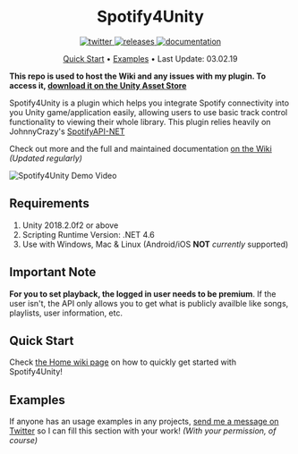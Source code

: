 <h1 align="center">
  <br>
  Spotify4Unity
  </br>
</h1>

<p align="center">
  <a href="https://twitter.com/_JShepherd">
    <img src="https://img.shields.io/badge/twitter-__JShepherd-blue.svg?style=flat-square" alt="twitter"/>
  </a>
   <a href="https://github.com/joshLmao/spotify4Unity/releases">
    <img src="https://img.shields.io/badge/release-v1.2-green.svg?style=flat-square" alt="releases"/>
  </a>
   <a href="https://github.com/joshLmao/spotify4Unity/wiki">
    <img src="https://img.shields.io/badge/documentation-online-brightgreen.svg?style=flat-square" alt="documentation"/>
  </a>
</p>

<p align="center">
  <a href="#quick-start">Quick Start</a> •
  <a href="#examples">Examples</a> •
  Last Update: 03.02.19
</p>

**This repo is used to host the Wiki and any issues with my plugin. To access it, [download it on the Unity Asset Store](https://assetstore.unity.com/packages/tools/integration/spotify4unity-ui-tools-spotify-authorization-129028)**

Spotify4Unity is a plugin which helps you integrate Spotify connectivity into you Unity game/application easily, allowing users to use basic track control functionality to viewing their whole library. This plugin relies heavily on JohnnyCrazy's [SpotifyAPI-NET](https://github.com/JohnnyCrazy/SpotifyAPI-NET)

Check out more and the full and maintained documentation [on the Wiki](https://github.com/JoshLmao/Spotify4Unity/wiki) _(Updated regularly)_

![Spotify4Unity Demo Video](repository_assets/demo.gif)

## Requirements

1. Unity 2018.2.0f2 or above
2. Scripting Runtime Version: .NET 4.6
3. Use with Windows, Mac & Linux (Android/iOS **NOT** _currently_ supported)

## Important Note

**For you to set playback, the logged in user needs to be premium**. If the user isn't, the API only allows you to get what is publicly availble like songs, playlists, user information, etc. 

## Quick Start

Check [the Home wiki page](https://github.com/JoshLmao/Spotify4Unity/wiki#Quick_Setup:) on how to quickly get started with Spotify4Unity!

## Examples

If anyone has an usage examples in any projects, [send me a message on Twitter](https://twitter.com/_JShepherd) so I can fill this section with your work! _(With your permission, of course)_
